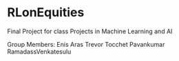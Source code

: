 # RLonEquities
Final Project for class Projects in Machine Learning and AI

Group Members:
Enis Aras 
Trevor Tocchet
Pavankumar RamadassVenkatesulu
